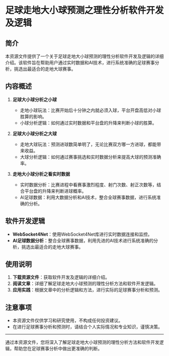 # 足球走地大小球预测之理性分析软件开发及逻辑

## 简介

本资源文件提供了一个关于足球走地大小球预测的理性分析软件开发及逻辑的详细介绍。该软件旨在帮助用户通过实时数据和AI技术，进行系统准确的足球赛事分析，挑选出最适合的走地大球赛事。

## 内容概述

1. **足球大小球分析之小球**
   - 走地小球玩法：比赛开始后十分钟之内就必须入球，平台开盘高低对小球胜算的影响。
   - 小球分析逻辑：如何通过实时数据和平台盘的升降来判断小球的胜算。

2. **足球大小球分析之大球**
   - 走地大球玩法：预测进球数简单明了，无论比赛双方哪一方进球，都能带来收益。
   - 大球分析逻辑：如何通过赛事挑选和实时数据分析来提高大球的预测准确率。

3. **走地大小球分析之看实时数据**
   - 实时数据分析：比赛进程中看赛事激烈程度、射门次数、射正次数等，结合平台盘的升降来判断进球概率。
   - AI足球数据：利用大数据分析和AI技术，整合全球赛事数据，进行系统准确的分析。

## 软件开发逻辑

- **WebSocket4Net**：使用WebSocket4Net库进行实时数据连接和监控。
- **AI足球数据分析**：整合全球赛事数据，利用先进的AI技术进行系统准确的分析，挑选出最适合的走地大球赛事。

## 使用说明

1. **下载资源文件**：获取软件开发及逻辑的详细介绍。
2. **阅读文章**：详细了解足球走地大小球预测的理性分析方法和软件开发逻辑。
3. **应用实践**：根据文章中的分析逻辑和方法，进行实际的足球赛事分析和预测。

## 注意事项

- 本资源文件仅供学习和研究使用，不构成任何投资建议。
- 在进行足球赛事分析和预测时，请结合个人实际情况和专业知识，谨慎决策。

---

通过本资源文件，您将深入了解足球走地大小球预测的理性分析方法和软件开发逻辑，帮助您在足球赛事分析中做出更准确的判断。